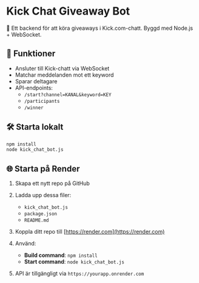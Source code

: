 # Kick Chat Giveaway Bot

🎯 Ett backend för att köra giveaways i Kick.com-chatt. Byggd med Node.js + WebSocket.

## 🚀 Funktioner

- Ansluter till Kick-chatt via WebSocket
- Matchar meddelanden mot ett keyword
- Sparar deltagare
- API-endpoints:
  - `/start?channel=KANAL&keyword=KEY`
  - `/participants`
  - `/winner`

## 🛠️ Starta lokalt

```bash
npm install
node kick_chat_bot.js
```

## 🌐 Starta på Render

1. Skapa ett nytt repo på GitHub
2. Ladda upp dessa filer:
   - `kick_chat_bot.js`
   - `package.json`
   - `README.md`
3. Koppla ditt repo till [https://render.com](https://render.com)
4. Använd:
   - **Build command**: `npm install`
   - **Start command**: `node kick_chat_bot.js`

5. API är tillgängligt via `https://yourapp.onrender.com`
